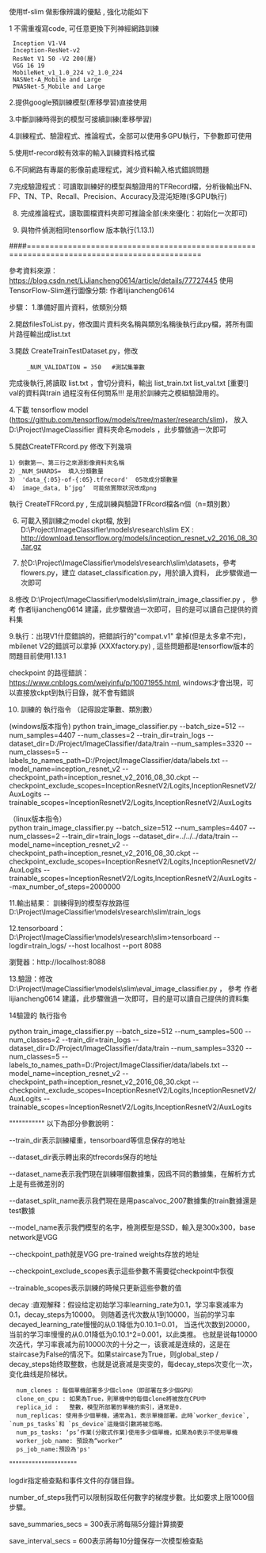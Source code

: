 
使用tf-slim 做影像辨識的優點 , 強化功能如下

1 不需重複寫code, 可任意更換下列神經網路訓練
     
     Inception V1-V4
     Inception-ResNet-v2
     ResNet V1 50 -V2 200(層)
     VGG 16 19
     MobileNet_v1_1.0_224 v2_1.0_224
     NASNet-A_Mobile and Large
     PNASNet-5_Mobile and Large

2.提供google預訓練模型(牽移學習)直接使用

3.中斷訓練時得到的模型可接續訓練(牽移學習)

4.訓練程式、驗證程式、推論程式，全部可以使用多GPU執行，下參數即可使用

5.使用tf-record較有效率的輸入訓練資料格式檔

6.不同網路有專屬的影像前處理程式，減少資料輸入格式錯誤問題

7.完成驗證程式：可讀取訓練好的模型與驗證用的TFRecord檔，分析後輸出FN、FP、TN、TP、Recall、Precision、Accuracy及混沌矩陣(多GPU執行)

8. 完成推論程式，讀取圖檔資料夾即可推論全部(未來優化：初始化一次即可)

9. 與物件偵測相同tensorflow 版本執行(1.13.1)


####============================================================================================




參考資料來源：https://blog.csdn.net/LiJiancheng0614/article/details/77727445  使用TensorFlow-Slim進行圖像分類: 作者lijiancheng0614 


步驟：
1.準備好圖片資料，依類別分類

2.開啟filesToList.py，修改圖片資料夾名稱與類別名稱後執行此py檔，將所有圖片路徑輸出成list.txt

3.開啟 CreateTrainTestDataset.py，修改

         _NUM_VALIDATION = 350   #測試集筆數    
    
完成後執行,將讀取 list.txt ，會切分資料，輸出 list_train.txt list_val.txt
[重要!] val的資料與train 過程沒有任何關系!!! 是用於訓練完之模組驗證用的。

4.下載 tensorflow model (https://github.com/tensorflow/models/tree/master/research/slim)，
放入D:\Project\ImageClassifier 資料夾命名models ，此步驟做過一次即可

5.開啟CreateTFRcord.py 修改下列幾項

    1）倒數第一、第三行之來源影像資料夾名稱
    2）_NUM_SHARDS=  填入分類數量
    3） 'data_{:05}-of-{:05}.tfrecord'  05改成分類數量
    4） image_data, b‘jpg‘  可能依實際狀況改成png

執行 CreateTFRcord.py , 生成訓練與驗證TFRcord檔各n個（n=類別數）

6. 可載入預訓練之model ckpt檔, 放到 D:\Project\ImageClassifier\models\research\slim    EX : http://download.tensorflow.org/models/inception_resnet_v2_2016_08_30.tar.gz
   
7. 於D:\Project\ImageClassifier\models\research\slim\datasets，參考flowers.py，建立 dataset_classification.py，用於讀入資料， 此步驟做過一次即可

8.修改 D:\Project\ImageClassifier\models\slim\train_image_classifier.py ， 參考 作者lijiancheng0614 建議，此步驟做過一次即可，目的是可以讀自己提供的資料集

9.執行：出現V1什麼錯誤的，把錯誤行的"compat.v1" 拿掉(但是太多拿不完)，mbilenet V2的錯誤可以拿掉 (XXXfactory.py) , 這些問題都是tensorflow版本的問題目前使用1.13.1

checkpoint 的路徑錯誤：https://www.cnblogs.com/weiyinfu/p/10071955.html, windows才會出現，可以直接放ckpt到執行目錄，就不會有錯誤

10. 訓練的 執行指令 （記得設定筆數、類別數）

(windows版本指令)
    python train_image_classifier.py --batch_size=512  --num_samples=4407 --num_classes=2 --train_dir=train_logs --dataset_dir=D:/Project/ImageClassifier/data/train --num_samples=3320 --num_classes=5 --labels_to_names_path=D:/Project/ImageClassifier/data/labels.txt --model_name=inception_resnet_v2 --checkpoint_path=inception_resnet_v2_2016_08_30.ckpt --checkpoint_exclude_scopes=InceptionResnetV2/Logits,InceptionResnetV2/AuxLogits --trainable_scopes=InceptionResnetV2/Logits,InceptionResnetV2/AuxLogits

（linux版本指令）    
    python train_image_classifier.py     --batch_size=512     --num_samples=4407 --num_classes=2  --train_dir=train_logs     --dataset_dir=../../../data/train     --model_name=inception_resnet_v2     --checkpoint_path=inception_resnet_v2_2016_08_30.ckpt     --checkpoint_exclude_scopes=InceptionResnetV2/Logits,InceptionResnetV2/AuxLogits     --trainable_scopes=InceptionResnetV2/Logits,InceptionResnetV2/AuxLogits     --max_number_of_steps=2000000


11.輸出結果：
    訓練得到的模型存放路徑 D:\Project\ImageClassifier\models\research\slim\train_logs

12.tensorboard：D:\Project\ImageClassifier\models\research\slim>tensorboard --logdir=train_logs/ --host localhost --port 8088

瀏覽器：http://localhost:8088 

13.驗證：修改 D:\Project\ImageClassifier\models\slim\eval_image_classifier.py ， 參考 作者lijiancheng0614 建議，此步驟做過一次即可，目的是可以讀自己提供的資料集

14驗證的 執行指令

python train_image_classifier.py --batch_size=512 --num_samples=500 --num_classes=2  --train_dir=train_logs --dataset_dir=D:/Project/ImageClassifier/data/train --num_samples=3320 --num_classes=5 --labels_to_names_path=D:/Project/ImageClassifier/data/labels.txt --model_name=inception_resnet_v2 --checkpoint_path=inception_resnet_v2_2016_08_30.ckpt --checkpoint_exclude_scopes=InceptionResnetV2/Logits,InceptionResnetV2/AuxLogits --trainable_scopes=InceptionResnetV2/Logits,InceptionResnetV2/AuxLogits

    
"""""""""""
以下為部分參數說明：

--train_dir表示訓練權重，tensorboard等信息保存的地址

--dataset_dir表示轉出來的tfrecords保存的地址

--dataset_name表示我們現在訓練哪個數據集，因爲不同的數據集，在解析方式上是有些微差別的

--dataset_split_name表示我們現在是用pascalvoc_2007數據集的train數據還是test數據

--model_name表示我們模型的名字，檢測模型是SSD，輸入是300x300，base network是VGG

--checkpoint_path就是VGG pre-trained weights存放的地址

--checkpoint_exclude_scopes表示這些參數不需要從checkpoint中恢復

--trainable_scopes表示訓練的時候只更新這些參數的值

decay :直观解释：假设给定初始学习率learning_rate为0.1，学习率衰减率为0.1，decay_steps为10000。
则随着迭代次数从1到10000，当前的学习率decayed_learning_rate慢慢的从0.1降低为0.10.1=0.01，
当迭代次数到20000，当前的学习率慢慢的从0.01降低为0.10.1^2=0.001，以此类推。 也就是说每10000次迭代，学习率衰减为前10000次的十分之一，该衰减是连续的，这是在staircase为False的情况下。如果staircase为True，则global_step / decay_steps始终取整数，也就是说衰减是突变的，每decay_steps次变化一次，变化曲线是阶梯状。

      num_clones : 每個單機部署多少個clone（即部署在多少個GPU）
      clone_on_cpu : 如果為True，則單機中的每個clone將被放在CPU中
      replica_id :   整數，模型所部署的單機的索引，通常是0.  
      num_replicas: 使用多少個單機，通常為1，表示單機部署。此時`worker_device`, `num_ps_tasks`和 `ps_device`這幾個引數將被忽略。
      num_ps_tasks: ‘ps’作業(分散式作業)使用多少個單機，如果為0表示不使用單機
      worker_job_name: 預設為“worker”
      ps_job_name:預設為'ps'
"""""""""""""""""""""

logdir指定檢查點和事件文件的存儲目錄。

number_of_steps我們可以限制採取任何數字的梯度步數。比如要求上限1000個步驟。

save_summaries_secs = 300表示將每隔5分鐘計算摘要

save_interval_secs = 600表示將每10分鐘保存一次模型檢查點


